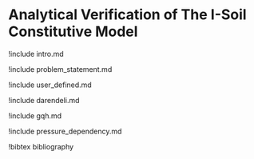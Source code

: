 # Analytical Verification of The I-Soil Constitutive Model

!include intro.md

!include problem_statement.md

!include user_defined.md

!include darendeli.md

!include gqh.md

!include pressure_dependency.md

!bibtex bibliography
